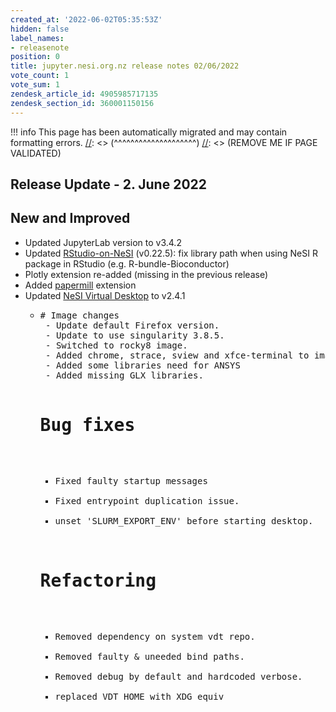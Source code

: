 ```yaml
---
created_at: '2022-06-02T05:35:53Z'
hidden: false
label_names:
- releasenote
position: 0
title: jupyter.nesi.org.nz release notes 02/06/2022
vote_count: 1
vote_sum: 1
zendesk_article_id: 4905985717135
zendesk_section_id: 360001150156
---
```



[//]: <> (REMOVE ME IF PAGE VALIDATED)
[//]: <> (vvvvvvvvvvvvvvvvvvvv)
!!! info
    This page has been automatically migrated and may contain formatting errors.
[//]: <> (^^^^^^^^^^^^^^^^^^^^)
[//]: <> (REMOVE ME IF PAGE VALIDATED)
<h2 id="ReleaseNotes-ReleaseUpdate-11.July2019">Release Update - 2. June 2022</h2>
<h2 id="ReleaseNotes-NewandImproved">New and Improved</h2>
<ul>
<li data-stringify-indent="0" data-stringify-border="0">Updated JupyterLab version to<span> v3.4.2</span>
</li>
<li data-stringify-indent="0" data-stringify-border="0"><span>Updated <a href="https://support.nesi.org.nz/hc/en-gb/articles/360004337836" target="_blank" rel="noopener">RStudio-on-NeSI</a> (v0.22.5): fix library path when using NeSI R package in RStudio (e.g. R-bundle-Bioconductor)</span></li>
<li data-stringify-indent="0" data-stringify-border="1">Plotly extension re-added (missing in the previous release)</li>
<li data-stringify-indent="0" data-stringify-border="0"><span>Added <a href="https://pypi.org/project/papermill/" target="_blank" rel="noopener">papermill</a> extension</span></li>
<li data-stringify-indent="0" data-stringify-border="0">
<span>Updated <a href="https://support.nesi.org.nz/hc/en-gb/articles/360001600235" target="_blank" rel="noopener">NeSI Virtual Desktop</a> to v2.4.1</span>
<ul>
<li data-stringify-indent="0" data-stringify-border="0">
<pre class="c-mrkdwn__pre" data-stringify-type="pre"># Image changes
 - Update default Firefox version.
 - Update to use singularity 3.8.5.
 - Switched to rocky8 image.
 - Added chrome, strace, sview and xfce-terminal to image.
 - Added some libraries need for ANSYS
 - Added missing GLX libraries.

# Bug fixes
 - Fixed faulty startup messages 
 - Fixed entrypoint duplication issue.
 - unset 'SLURM_EXPORT_ENV' before starting desktop.

# Refactoring
 - Removed dependency on system vdt repo.
 - Removed faulty &amp; uneeded bind paths.
 - Removed debug by default and hardcoded verbose.
 - replaced VDT_HOME with XDG equiv</pre>
</li>
</ul>
</li>
</ul>